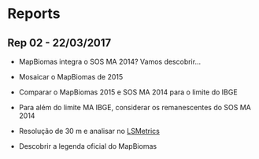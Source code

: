 # Reports

## Rep 02 - 22/03/2017

- MapBiomas integra o SOS MA 2014? Vamos descobrir...

- Mosaicar o MapBiomas de 2015

- Comparar o MapBiomas 2015 e SOS MA 2014 para o limite do IBGE

- Para além do limite MA IBGE, considerar os remanescentes do SOS MA 2014

- Resolução de 30 m e analisar no [LSMetrics](https://github.com/LEEClab/LS_METRICS)

- Descobrir a legenda oficial do MapBiomas

